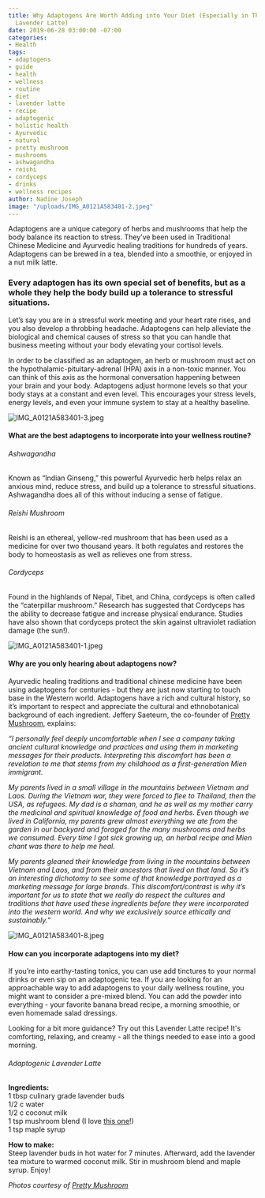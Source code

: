 ```yaml
---
title: Why Adaptogens Are Worth Adding into Your Diet (Especially in This Calming
  Lavender Latte)
date: 2019-06-28 03:00:00 -07:00
categories:
- Health
tags:
- adaptogens
- guide
- health
- wellness
- routine
- diet
- lavender latte
- recipe
- adaptogenic
- holistic health
- Ayurvedic
- natural
- pretty mushroom
- mushrooms
- ashwagandha
- reishi
- cordyceps
- drinks
- wellness recipes
author: Nadine Joseph
image: "/uploads/IMG_A0121A583401-2.jpeg"
---
```


Adaptogens are a unique category of herbs and mushrooms that help the body balance its reaction to stress. They’ve been used in Traditional Chinese Medicine and Ayurvedic healing traditions for hundreds of years. Adaptogens can be brewed in a tea, blended into a smoothie, or enjoyed in a nut milk latte.  

### Every adaptogen has its own special set of benefits, but as a whole they help the body build up a tolerance to stressful situations. 

Let’s say you are in a stressful work meeting and your heart rate rises, and you also develop a throbbing headache. Adaptogens can help alleviate the biological and chemical causes of stress so that you can handle that business meeting without your body elevating your cortisol levels. 

In order to be classified as an adaptogen, an herb or mushroom must act on the hypothalamic-pituitary-adrenal (HPA) axis in a non-toxic manner. You can think of this axis as the hormonal conversation happening between your brain and your body. Adaptogens adjust hormone levels so that your body stays at a constant and even level. This encourages your stress levels, energy levels, and even your immune system to stay at a healthy baseline. 

![IMG_A0121A583401-3.jpeg](/uploads/IMG_A0121A583401-3.jpeg)

#### What are the best adaptogens to incorporate into your wellness routine? 

###### Ashwagandha

Known as “Indian Ginseng,” this powerful Ayurvedic herb helps relax an anxious mind, reduce stress, and build up a tolerance to stressful situations. Ashwagandha does all of this without inducing a sense of fatigue.

###### Reishi Mushroom

Reishi is an ethereal, yellow-red mushroom that has been used as a medicine for over two thousand years. It both regulates and restores the body to homeostasis as well as relieves one from stress.

###### Cordyceps 

Found in the highlands of Nepal, Tibet, and China, cordyceps is often called the “caterpillar mushroom.” Research has suggested that Cordyceps has the  ability to decrease fatigue and increase physical endurance. Studies have also shown that cordyceps protect the skin against ultraviolet radiation damage (the sun!).

![IMG_A0121A583401-1.jpeg](/uploads/IMG_A0121A583401-1.jpeg)

#### Why are you only hearing about adaptogens now? 

Ayurvedic healing traditions and traditional chinese medicine have been using adaptogens for centuries - but they are just now starting to touch base in the Western world. Adaptogens have a rich and cultural history, so it’s important to respect and appreciate the cultural and ethnobotanical background of each ingredient. Jeffery Saeteurn, the co-founder of [Pretty Mushroom](https://prettymushroom.com/), explains: 

_“I personally feel deeply uncomfortable when I see a company taking ancient cultural knowledge and practices and using them in marketing messages for their products. Interpreting this discomfort has been a revelation to me that stems from my childhood as a first-generation Mien immigrant._

_My parents lived in a small village in the mountains between Vietnam and Laos. During the Vietnam war, they were forced to flee to Thailand, then the USA, as refugees. My dad is a shaman, and he as well as my mother carry the medicinal and spiritual knowledge of food and herbs. Even though we lived in California, my parents grew almost everything we ate from the garden in our backyard and foraged for the many mushrooms and herbs we consumed. Every time I got sick growing up, an herbal recipe and Mien chant was there to help me heal._

_My parents gleaned their knowledge from living in the mountains between Vietnam and Laos, and from their ancestors that lived on that land. So it’s an interesting dichotomy to see some of that knowledge portrayed as a marketing message for large brands. This discomfort/contrast is why it’s important for us to state that we really do respect the cultures and traditions that have used these ingredients before they were incorporated into the western world. And why we exclusively source ethically and sustainably.”_

![IMG_A0121A583401-8.jpeg](/uploads/IMG_A0121A583401-8.jpeg)

#### How can you incorporate adaptogens into my diet? 

If you’re into earthy-tasting tonics, you can use add tinctures to your normal drinks or even sip on an adaptogenic tea. If you are looking for an approachable way to add adaptogens to your daily wellness routine, you might want to consider a pre-mixed blend. You can add the powder into everything - your favorite banana bread recipe, a morning smoothie, or even homemade salad dressings. 

Looking for a bit more guidance? Try out this Lavender Latte recipe! It's comforting, relaxing, and creamy - all the things needed to ease into a good morning.

###### Adaptogenic Lavender Latte

**Ingredients:**  
1 tbsp culinary grade lavender buds  
1/2 c water  
1/2 c coconut milk  
1 tsp mushroom blend (I love [this one](https://prettymushroom.com/products/genius-mushroom-blend)!)  
1 tsp maple syrup

**How to make:**  
Steep lavender buds in hot water for 7 minutes. Afterward, add the lavender tea mixture to warmed coconut milk. Stir in mushroom blend and maple syrup. Enjoy!

_Photos courtesy of [Pretty Mushroom](https://prettymushroom.com/)_